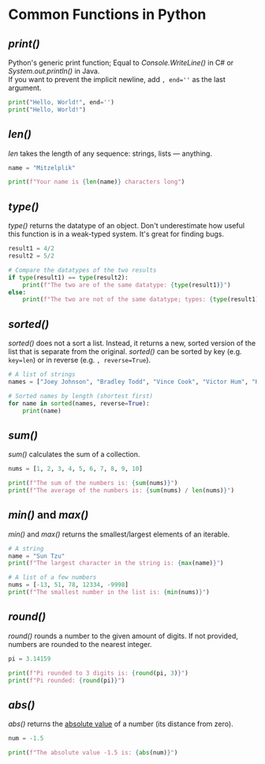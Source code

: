 # Common Functions in Python

## _print()_
Python's generic print function; Equal to _Console.WriteLine()_ in C# or _System.out.println()_ in Java. <br />
If you want to prevent the implicit newline, add `, end=''` as the last argument.

```Python
print("Hello, World!", end='')
print("Hello, World!")
```

## _len()_
_len_ takes the length of any sequence: strings, lists — anything.

```Python
name = "Mitzelplik"

print(f"Your name is {len(name)} characters long")
```

## _type()_
_type()_ returns the datatype of an object. Don't underestimate how useful this function is in a weak-typed system. It's great for finding bugs.

```Python
result1 = 4/2
result2 = 5/2

# Compare the datatypes of the two results
if type(result1) == type(result2):
    print(f"The two are of the same datatype: {type(result1)}")
else:
    print(f"The two are not of the same datatype; types: {type(result1)}, {type(resul2)}")
```

## _sorted()_
_sorted()_ does not a sort a list. Instead, it returns a new, sorted version of the list that is separate from the original.
_sorted()_ can be sorted by key (e.g. `key=len`) or in reverse (e.g. `, reverse=True`).

```Python
# A list of strings
names = ["Joey Johnson", "Bradley Todd", "Vince Cook", "Victor Hum", "Kevin Silva"]

# Sorted names by length (shortest first)
for name in sorted(names, reverse=True):
    print(name)
```

## _sum()_
_sum()_ calculates the sum of a collection.

```Python
nums = [1, 2, 3, 4, 5, 6, 7, 8, 9, 10]

print(f"The sum of the numbers is: {sum(nums)}")
print(f"The average of the numbers is: {sum(nums) / len(nums)}")
```

## _min()_ and _max()_
_min()_ and _max()_ returns the smallest/largest elements of an iterable.

```Python
# A string
name = "Sun Tzu"
print(f"The largest character in the string is: {max(name)}")

# A list of a few numbers
nums = [-13, 51, 78, 12334, -9998]
print(f"The smallest number in the list is: {min(nums)}")
```

## _round()_
_round()_ rounds a number to the given amount of digits. If not provided, numbers are rounded to the nearest integer.

```Python
pi = 3.14159

print(f"Pi rounded to 3 digits is: {round(pi, 3)}")
print(f"Pi rounded: {round(pi)}")
```

## _abs()_
_abs()_ returns the [absolute value](https://www.mathsisfun.com/definitions/absolute-value.html) of a number (its distance from zero).

```Python
num = -1.5

print(f"The absolute value -1.5 is: {abs(num)}")
```
